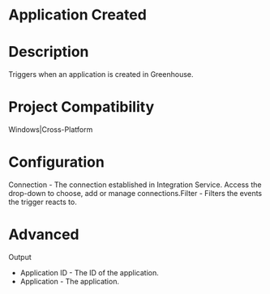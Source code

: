﻿# Application Created

# Description

Triggers when an application is created in Greenhouse.

# Project Compatibility

Windows|Cross-Platform

# Configuration

Connection - The
                        connection established in Integration Service. Access the drop-down to
                        choose, add or manage connections.Filter - Filters the
                        events the trigger reacts to.

# Advanced

Output

* Application ID - The ID of the application.
* Application - The application.
